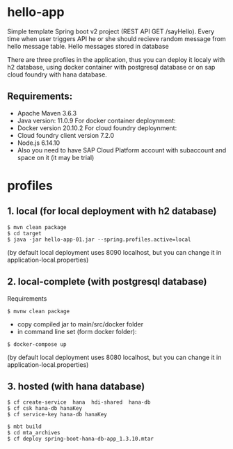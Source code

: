 # hello-app

Simple template Spring boot v2 project (REST API GET /sayHello).
Every time when user triggers API he or she should recieve random message from hello message table.
Hello messages stored in database

There are three profiles in the application, thus you can deploy it localy with h2 database, using docker container with postgresql database or on sap cloud foundry with hana database.

## Requirements:
- Apache Maven 3.6.3 
- Java version: 11.0.9
For docker container deploynment: 
- Docker version 20.10.2 
For cloud foundry deploynment: 
- Cloud foundry client version 7.2.0
- Node.js 6.14.10
- Also you need to have SAP Cloud Platform account with subaccount and space on it (it may be trial)


# profiles

## 1. local (for local deployment with h2 database)
```
$ mvn clean package
$ cd target
$ java -jar hello-app-01.jar --spring.profiles.active=local
```
(by default local deployment uses 8090 localhost, but you can change it in application-local.properties)

## 2. local-complete (with postgresql database)

Requirements
```
$ mvnw clean package
```
- copy compiled jar to main/src/docker folder
- in command line set (form docker folder): 
```
$ docker-compose up
```
(by default local deployment uses 8080 localhost, but you can change it in application-local.properties)

## 3. hosted (with hana database)
```
$ cf create-service  hana  hdi-shared  hana-db
$ cf csk hana-db hanaKey
$ cf service-key hana-db hanaKey

$ mbt build
$ cd mta_archives
$ cf deploy spring-boot-hana-db-app_1.3.10.mtar
```
